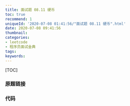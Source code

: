 ```yaml
---
title: 面试题 08.11 硬币
toc: true
recommend: 1
uniqueId: '2020-07-08 01:41:56/"面试题 08.11 硬币".html'
date: 2020-07-08 09:41:56
thumbnail:
categories:
- leetcode
- 程序员面试金典
tags:
keywords:
---
```


[TOC]

<!--more-->

### 原题链接



### 代码

```python

```

